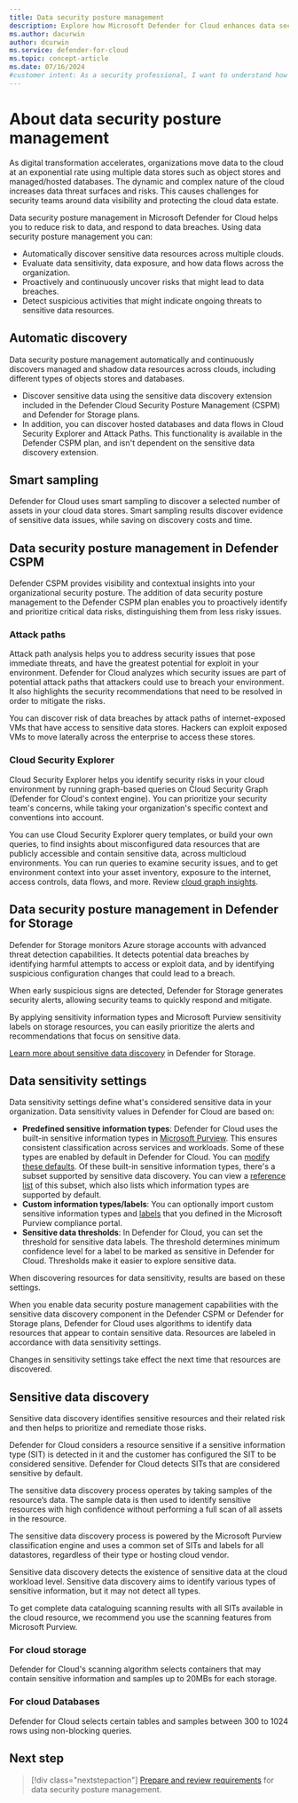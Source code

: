 ```yaml
---
title: Data security posture management
description: Explore how Microsoft Defender for Cloud enhances data security posture management across multicloud environments, ensuring comprehensive protection.
ms.author: dacurwin
author: dcurwin
ms.service: defender-for-cloud
ms.topic: concept-article
ms.date: 07/16/2024
#customer intent: As a security professional, I want to understand how Defender for Cloud enhances data security in a multicloud environment so that I can effectively protect sensitive data.
---
```


# About data security posture management

As digital transformation accelerates, organizations move data to the cloud at an exponential rate using multiple data stores such as object stores and managed/hosted databases. The dynamic and complex nature of the cloud increases data threat surfaces and risks. This causes challenges for security teams around data visibility and protecting the cloud data estate.

Data security posture management in Microsoft Defender for Cloud helps you to reduce risk to data, and respond to data breaches. Using data security posture management you can:

- Automatically discover sensitive data resources across multiple clouds.
- Evaluate data sensitivity, data exposure, and how data flows across the organization.
- Proactively and continuously uncover risks that might lead to data breaches.
- Detect suspicious activities that might indicate ongoing threats to sensitive data resources.

## Automatic discovery

Data security posture management automatically and continuously discovers managed and shadow data resources across clouds, including different types of objects stores and databases.

- Discover sensitive data using the sensitive data discovery extension included in the Defender Cloud Security Posture Management (CSPM) and Defender for Storage plans.
- In addition, you can discover hosted databases and data flows in Cloud Security Explorer and Attack Paths. This functionality is available in the Defender CSPM plan, and isn't dependent on the sensitive data discovery extension.

## Smart sampling

Defender for Cloud uses smart sampling to discover a selected number of assets in your cloud data stores. Smart sampling results discover evidence of sensitive data issues, while saving on discovery costs and time.

## Data security posture management in Defender CSPM

Defender CSPM provides visibility and contextual insights into your organizational security posture. The addition of data security posture management to the Defender CSPM plan enables you to proactively identify and prioritize critical data risks, distinguishing them from less risky issues.

### Attack paths

Attack path analysis helps you to address security issues that pose immediate threats, and have the greatest potential for exploit in your environment. Defender for Cloud analyzes which security issues are part of potential attack paths that attackers could use to breach your environment. It also highlights the security recommendations that need to be resolved in order to mitigate the risks.

You can discover risk of data breaches by attack paths of internet-exposed VMs that have access to sensitive data stores. Hackers can exploit exposed VMs to move laterally across the enterprise to access these stores.

### Cloud Security Explorer

Cloud Security Explorer helps you identify security risks in your cloud environment by running graph-based queries on Cloud Security Graph (Defender for Cloud's context engine). You can prioritize your security team's concerns, while taking your organization's specific context and conventions into account.

You can use Cloud Security Explorer query templates, or build your own queries, to find insights about misconfigured data resources that are publicly accessible and contain sensitive data, across multicloud environments. You can run queries to examine security issues, and to get environment context into your asset inventory, exposure to the internet, access controls, data flows, and more. Review [cloud graph insights](attack-path-reference.md#cloud-security-graph-components-list).

## Data security posture management in Defender for Storage

Defender for Storage monitors Azure storage accounts with advanced threat detection capabilities. It detects potential data breaches by identifying harmful attempts to access or exploit data, and by identifying suspicious configuration changes that could lead to a breach.

When early suspicious signs are detected, Defender for Storage generates security alerts, allowing security teams to quickly respond and mitigate.

By applying sensitivity information types and Microsoft Purview sensitivity labels on storage resources, you can easily prioritize the alerts and recommendations that focus on sensitive data.

[Learn more about sensitive data discovery](defender-for-storage-data-sensitivity.md) in Defender for Storage.

## Data sensitivity settings

Data sensitivity settings define what's considered sensitive data in your organization. Data sensitivity values in Defender for Cloud are based on:

- **Predefined sensitive information types**: Defender for Cloud uses the built-in sensitive information types in [Microsoft Purview](/microsoft-365/compliance/sensitive-information-type-learn-about). This ensures consistent classification across services and workloads. Some of these types are enabled by default in Defender for Cloud. You can [modify these defaults](data-sensitivity-settings.md). Of these built-in sensitive information types, there's a subset supported by sensitive data discovery. You can view a [reference list](sensitive-info-types.md) of this subset, which also lists which information types are supported by default.
- **Custom information types/labels**: You can optionally import custom sensitive information types and [labels](/microsoft-365/compliance/sensitivity-labels) that you defined in the Microsoft Purview compliance portal.
- **Sensitive data thresholds**: In Defender for Cloud, you can set the threshold for sensitive data labels. The threshold determines minimum confidence level for a label to be marked as sensitive in Defender for Cloud. Thresholds make it easier to explore sensitive data.

When discovering resources for data sensitivity, results are based on these settings.

When you enable data security posture management capabilities with the sensitive data discovery component in the Defender CSPM or Defender for Storage plans, Defender for Cloud uses algorithms to identify data resources that appear to contain sensitive data. Resources are labeled in accordance with data sensitivity settings.

Changes in sensitivity settings take effect the next time that resources are discovered.

## Sensitive data discovery

Sensitive data discovery identifies sensitive resources and their related risk and then helps to prioritize and remediate those risks.

Defender for Cloud considers a resource sensitive if a sensitive information type (SIT) is detected in it and the customer has configured the SIT to be considered sensitive. Defender for Cloud detects SITs that are considered sensitive by default.

The sensitive data discovery process operates by taking samples of the resource’s data. The sample data is then used to identify sensitive resources with high confidence without performing a full scan of all assets in the resource.

The sensitive data discovery process is powered by the Microsoft Purview classification engine and uses a common set of SITs and labels for all datastores, regardless of their type or hosting cloud vendor.

Sensitive data discovery detects the existence of sensitive data at the cloud workload level. Sensitive data discovery aims to identify various types of sensitive information, but it may not detect all types.

To get complete data cataloguing scanning results with all SITs available in the cloud resource, we recommend you use the scanning features from Microsoft Purview. 

### For cloud storage

Defender for Cloud's scanning algorithm selects containers that may contain sensitive information and samples up to 20MBs for each storage.

### For cloud Databases

Defender for Cloud selects certain tables and samples between 300 to 1024 rows using non-blocking queries. 

## Next step

> [!div class="nextstepaction"]
> [Prepare and review requirements](concept-data-security-posture-prepare.md) for data security posture management.
